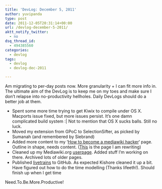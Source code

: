```yaml
---
title: 'DevLog: December 5, 2011'
author: yuvipanda
type: post
date: 2011-12-05T20:31:14+00:00
url: /devlog-december-5-2011/
aktt_notify_twitter:
  - no
dsq_thread_id:
  - 494385560
categories:
  - devlog
tags:
  - devlog
  - devlog-dec-2011

---
```

Am migrating to per-day posts now. More granularity + I can fit more info in. The ultimate aim of the DevLog is to keep me on my toes and make sure I don&#8217;t relapse into no-productivity hellholes. Daily DevLogs should do a better job at them.

  * Spent some more time trying to get Kiwix to compile under OS X. Macports issue fixed, but more issues persist. It&#8217;s one damn complicated build system :| Not to mention that OS X sucks balls. Still no luck.
  * Moved my extension from GPoC to SelectionSifter, as picked by Sumanah (and remembered by Siebrand)
  * Added more content to my &#8216;[How to become a mediawiki hacker][1]&#8216; page. Outline in shape, needs content. ([This][2] is the page I am rewriting)
  * Cleaned up my Mediawiki.org [userpage][3]. Added stuff I&#8217;m working on there. Archived lots of older pages.
  * Published [livetrains][4] to GitHub. As expected Kishore cleaned it up a bit. Have figured out how to do the time modelling (Thanks lifeeth!). Should finish up when I get time

Need.To.Be.More.Productive!

&nbsp;

 [1]: http://www.mediawiki.org/wiki/User:Yuvipanda/How_to_become_a_mediaWiki_hacker
 [2]: http://www.mediawiki.org/wiki/How_to_become_a_MediaWiki_hacker
 [3]: http://www.mediawiki.org/wiki/User:Yuvipanda
 [4]: http://github.com/yuvipanda/livetrains